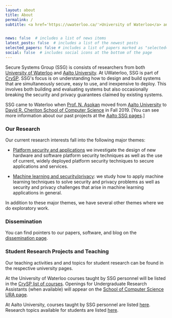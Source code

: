 ```yaml
---
layout: about
title: About
permalink: /
subtitle: <a href='https://uwaterloo.ca/'>University of Waterloo</a> and <a href='https://aalto.fi/'>Aalto University</a>.


news: false  # includes a list of news items
latest_posts: false  # includes a list of the newest posts
selected_papers: false # includes a list of papers marked as "selected={true}"
social: false  # includes social icons at the bottom of the page
---
```


Secure Systems Group (SSG) is consists of researchers from both [University of Waterloo](https://crysp.uwaterloo.ca/ssg) and [Aalto University](https://ssg.aalto.fi). At UWaterloo, SSG is part of [CrySP](https://crysp.uwaterloo.ca/). SSG's focus is on understanding how to design and build systems that are simultaneously secure, easy to use, and inexpensive to deploy. This involves both building and evaluating systems but also occasionally breaking the security and privacy guarantees claimed by existing systems.

SSG came to Waterloo when [Prof. N. Asokan](https://asokan.org/asokan/) moved from [Aalto University](https://cs.aalto.fi/) to [David R. Cheriton School of Computer Science](https://cs.uwaterloo.ca/) in Fall 2019.
[You can see more information about our past projects at the [Aalto SSG pages](https://ssg.aalto.fi/).] 

### Our Research

Our current research interests fall into the following major themes:

  - [Platform security and applications](https://ssg-research.github.io/platsec/) we investigate the design of new hardware and software platform security techniques as well as the use of current, widely deployed platform security techniques to secure applications and services.

  - [Machine learning and security/privacy](https://ssg-research.github.io/mlsec/): we study how to apply machine learning techniques to solve security and privacy problems as well as security and privacy challenges that arise in machine learning applications in general.

In addition to these major themes, we have several other themes where we do exploratory work.

### Dissemination
You can find pointers to our papers, software, and blog on the [dissemination page](https://ssg-research.github.io/dissemination/).

### Student Research Projects and Teaching
Our teaching activities and and topics for student research can be found in the respective university pages.

At the University of Waterloo courses taught by SSG personnel will be listed in the [CrySP list of courses](https://crysp.uwaterloo.ca/courses). Openings for Undergraduate Research Assistants (when available) will appear on the [School of Computer Science URA page](https://cs.uwaterloo.ca/current-undergraduate-students/research-opportunities/undergraduate-research-assistantship-ura-program).

At Aalto University, courses taught by SSG personnel are listed [here](https://ssg.aalto.fi/education/). Research topics available for students are listed [here](https://wiki.aalto.fi/display/sesy/Available+Research+Topics+for+Students).
